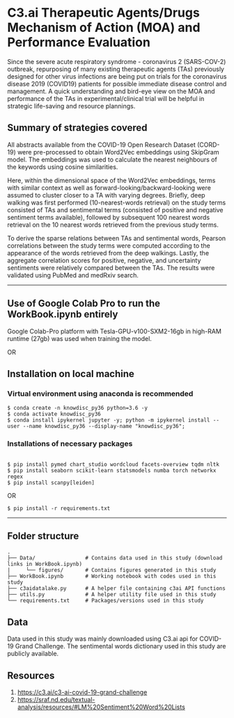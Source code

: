 # C3.ai Therapeutic Agents/Drugs Mechanism of Action (MOA) and Performance Evaluation  
Since the severe acute respiratory syndrome - coronavirus 2 (SARS-COV-2) outbreak, repurposing of many existing therapeutic agents (TAs) previously designed for other virus infections are being put on trials for the coronavirus disease 2019 (COVID19) patients for possible immediate disease control and management. A quick understanding and bird-eye view on the MOA and performance of the TAs in experimental/clinical trial will be helpful in strategic life-saving and resource plannings.

## Summary of strategies covered
All abstracts available from the COVID-19 Open Research Dataset (CORD-19) were pre-processed to obtain Word2Vec embeddings using SkipGram model. The embeddings was used to calculate the nearest neighbours of the keywords using cosine similarities. 

Here, within the dimensional space of the Word2Vec embeddings, terms with similar context as well as forward-looking/backward-looking were assumed to cluster closer to a TA with varying degrees. Briefly, deep walking was first performed (10-nearest-words retrieval) on the study terms consisted of TAs and sentimental terms (consisted of positive and negative sentiment terms available), followed by subsequent 100 nearest words retrieval on the 10 nearest words retrieved from the previous study terms. 

To derive the sparse relations between TAs and sentimental words, Pearson correlations between the study terms were computed according to the appearance of the words retrieved from the deep walkings. Lastly, the aggregate correlation scores for positive, negative, and uncertainty sentiments were relatively compared between the TAs. The results were validated using PubMed and medRxiv search.

___

## Use of Google Colab Pro to run the WorkBook.ipynb entirely  
Google Colab-Pro platform with Tesla-GPU-v100-SXM2-16gb in high-RAM runtime (27gb) was used when training the model.

OR

## Installation on local machine
### Virtual environment using anaconda is recommended
```
$ conda create -n knowdisc_py36 python=3.6 -y
$ conda activate knowdisc_py36
$ conda install ipykernel jupyter -y; python -m ipykernel install --user --name knowdisc_py36 --display-name "knowdisc_py36"; 
```

### Installations of necessary packages
```

$ pip install pymed chart_studio wordcloud facets-overview tqdm nltk
$ pip install seaborn scikit-learn statsmodels numba torch networkx regex
$ pip install scanpy[leiden]
```

OR

```
$ pip install -r requirements.txt
```

---
## Folder structure
    .
    ├── Data/                # Contains data used in this study (download links in WorkBook.ipynb)
    |     └── figures/       # Contains figures generated in this study
    ├── WorkBook.ipynb       # Working notebook with codes used in this study
    ├── c3aidatalake.py      # A helper file containing c3ai API functions
    ├── utils.py             # A helper utility file used in this study
    └── requirements.txt     # Packages/versions used in this study

## Data
Data used in this study was mainly downloaded using C3.ai api for COVID-19 Grand Challenge.
The sentimental words dictionary used in this study are publicly available. 

## Resources
1. https://c3.ai/c3-ai-covid-19-grand-challenge
2. https://sraf.nd.edu/textual-analysis/resources/#LM%20Sentiment%20Word%20Lists
